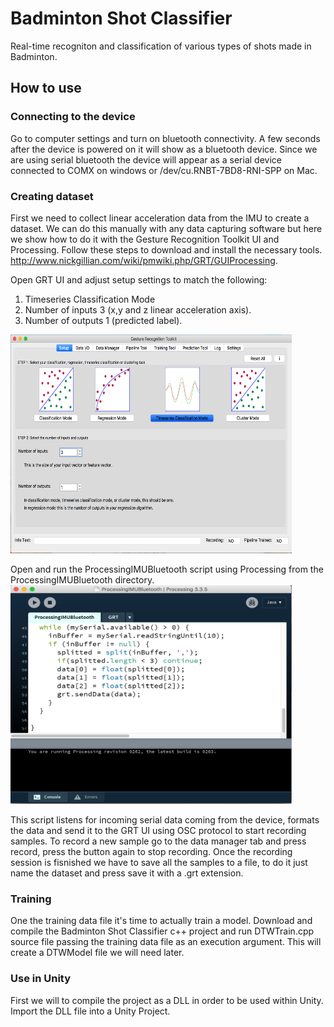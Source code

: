 # Badminton Shot Classifier
Real-time recogniton and classification of various types of shots made in Badminton. 

## How to use
### Connecting to the device

Go to computer settings and turn on bluetooth connectivity. A few seconds after the device is powered on it will show as a bluetooth device. Since we are using serial bluetooth the device will appear as a serial device connected to COMX on windows or /dev/cu.RNBT-7BD8-RNI-SPP on Mac.

### Creating dataset

First we need to collect linear acceleration data from the IMU to create a dataset. We can do this manually with any data capturing software but here we show how to do it with the Gesture Recognition Toolkit UI and Processing.
Follow these steps to download and install the necessary tools.
http://www.nickgillian.com/wiki/pmwiki.php/GRT/GUIProcessing.

Open GRT UI and adjust setup settings to match the following:

1. Timeseries Classification Mode
2. Number of inputs 3 (x,y and z linear acceleration axis). 
3. Number of outputs 1 (predicted label).
<img src="Images/GRT_UI_Setup.png" width="450" height="350">

Open and run the ProcessingIMUBluetooth script using Processing from the ProcessingIMUBluetooth directory.
<img src="Images/ProcessingScript.png" width="450" height="350">

This script listens for incoming serial data coming from the device, formats the data and send it to the GRT UI using OSC protocol to start recording samples. To record a new sample go to the data manager tab and press record, press the button again to stop recording. Once the recording session is fisnished we have to save all the samples to a file, to do it just name the dataset and press save it with a .grt extension.

### Training
One the training data file it's time to actually train a model. Download and compile the Badminton Shot Classifier c++ project and run DTWTrain.cpp source file passing the training data file as an execution argument. This will create a DTWModel file we will need later.

### Use in Unity
First we will to compile the project as a DLL in order to be used within Unity. Import the DLL file into a Unity Project.

